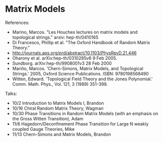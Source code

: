# Matrix Models

References: 
  - Marino, Marcos.  "Les Houches lectures on matrix models and topological strings." arxiv: hep-th/0410165
  - Di Francesco, Phillip et al. "The Oxford Handbook of Random Matrix Theory."
  - http://journals.aps.org/prd/abstract/10.1103/PhysRevD.21.446
  - Oharony et al.  arXiv:hep-th/0310285v6  9 Feb 2005.
  - Sundborg.  arXiv:hep-th/9908001v3  28 Feb 2000
  - Mariño, Marcos. 'Chern-Simons, Matrix Models, and Topological Strings.' 2005, Oxford Science Publications. ISBN: 9780198568490
  - Witten, Edward. 'Topological Field Theory and the Jones Polynomial.'  Comm. Math. Phys., Vol. 121, 3  (1989) 351-399.
  
Talks: 
  
  * 10/2 Introduction to Matrix Models I, Brandon
  * 10/16 Chiral Random Matrix Theory, Wagman
  * 10/30 Phase Transitions in Random Matrix Models (with an emphasis on the Gross Witten Transition), Adam
  * 11/6 Hagedorn/Deconfinement Phase Transition for Large N weakly coupled Gauge Theories, Mike
  * 11/13 Chern-Simons and Matrix Models, Brandon

